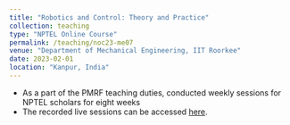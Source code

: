 ```yaml
---
title: "Robotics and Control: Theory and Practice"
collection: teaching
type: "NPTEL Online Course"
permalink: /teaching/noc23-me07
venue: "Department of Mechanical Engineering, IIT Roorkee"
date: 2023-02-01
location: "Kanpur, India"
---
```


* As a part of the PMRF teaching duties, conducted weekly sessions for NPTEL scholars for eight weeks
* The recorded live sessions can be accessed [here](https://www.youtube.com/playlist?list=PL4L-imCZFNKB9NyzZXIHhguJFu49VDxEw).
